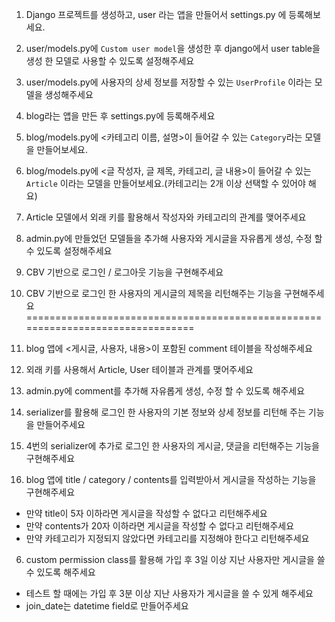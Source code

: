 


1. Django 프로젝트를 생성하고, user 라는 앱을 만들어서 settings.py 에 등록해보세요. 

2. user/models.py에 `Custom user model`을 생성한 후 django에서 user table을 생성 한 모델로 사용할 수 있도록 설정해주세요 

3. user/models.py에 사용자의 상세 정보를 저장할 수 있는 `UserProfile` 이라는 모델을 생성해주세요
   
4. blog라는 앱을 만든 후 settings.py에 등록해주세요 
   
5. blog/models.py에 <카테고리 이름, 설명>이 들어갈 수 있는 `Category`라는 모델을 만들어보세요.
   
6. blog/models.py에 <글 작성자, 글 제목, 카테고리, 글 내용>이 들어갈 수 있는 `Article` 이라는 모델을 만들어보세요.(카테고리는 2개 이상 선택할 수 있어야 해요)
   
7. Article 모델에서 외래 키를 활용해서 작성자와 카테고리의 관계를 맺어주세요
   
8. admin.py에 만들었던 모델들을 추가해 사용자와 게시글을 자유롭게 생성, 수정 할 수 있도록 설정해주세요
   
9.  CBV 기반으로 로그인 / 로그아웃 기능을 구현해주세요
    
10. CBV 기반으로 로그인 한 사용자의 게시글의 제목을 리턴해주는 기능을 구현해주세요
================================================================================

1. blog 앱에 <게시글, 사용자, 내용>이 포함된 comment 테이블을 작성해주세요
2. 외래 키를 사용해서 Article, User 테이블과 관계를 맺어주세요
3. admin.py에 comment를 추가해 자유롭게 생성, 수정 할 수 있도록 해주세요
4. serializer를 활용해 로그인 한 사용자의 기본 정보와 상세 정보를 리턴해 주는 기능을 만들어주세요
5. 4번의 serializer에 추가로 로그인 한 사용자의 게시글, 댓글을 리턴해주는 기능을 구현해주세요
5. blog 앱에 title / category / contents를 입력받아서 게시글을 작성하는 기능을 구현해주세요

- 만약 title이 5자 이하라면 게시글을 작성할 수 없다고 리턴해주세요
- 만약 contents가 20자 이하라면 게시글을 작성할 수 없다고 리턴해주세요
- 만약 카테고리가 지정되지 않았다면 카테고리를 지정해야 한다고 리턴해주세요

6. custom permission class를 활용해 가입 후 3일 이상 지난 사용자만 게시글을 쓸 수 있도록 해주세요

- 테스트 할 때에는 가입 후 3분 이상 지난 사용자가 게시글을 쓸 수 있게 해주세요
- join_date는 datetime field로 만들어주세요


